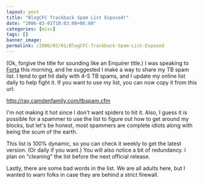 ```yaml
---
layout: post
title: "BlogCFC Trackback Spam List Exposed!"
date: "2006-03-01T10:03:00+06:00"
categories: [misc]
tags: []
banner_image: 
permalink: /2006/03/01/BlogCFC-Trackback-Spam-List-Exposed
---
```


(Ok, forgive the title for sounding like an Enquirer title.) I was speaking to <a href="http://www.forta.com/blog">Forta</a> this morning, and he suggested I make a way to share my TB spam list. I tend to get hit daily with 4-5 TB spams, and I update my online list daily to help fight it. If you want to use my list, you can now copy it from this url:

http://ray.camdenfamily.com/tbspam.cfm

I'm not making it hot since I don't want spiders to hit it. Also, I guess it <i>is</i> possible for a spammer to use the list to figure out how to get around my blocks, but let's be honest, most spammers are complete idiots along with being the scum of the earth. 

This list is 100% dynamic, so you can check it weekly to get the latest version. (Or daily if you want.) You will also notice a bit of redundancy. I plan on "cleaning" the list before the next official release. 

Lastly, there are some bad words in the list. We are all adults here, but I wanted to warn folks in case they are behind a strict firewall.